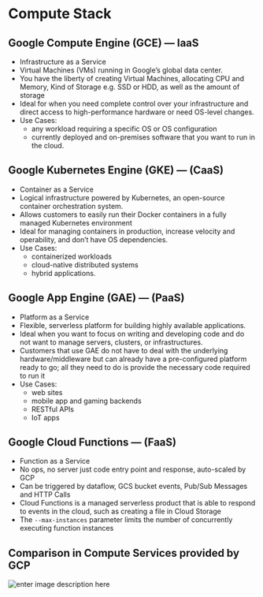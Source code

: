 # Compute Stack

## Google Compute Engine (GCE) — IaaS
- Infrastructure as a Service
- Virtual Machines (VMs) running in Google’s global data center. 
- You have the liberty of creating Virtual Machines, allocating CPU and Memory, Kind of Storage e.g. SSD or HDD, as well as the amount of storage
- Ideal for when you need complete control over your infrastructure and direct access to high-performance hardware or need OS-level changes.
- Use Cases: 
	- any workload requiring a specific OS or OS configuration
	- currently deployed and on-premises software that you want to run in the cloud.

## Google Kubernetes Engine (GKE) — (CaaS)
- Container as a Service
- Logical infrastructure powered by Kubernetes, an open-source container orchestration system. 
- Allows customers to easily run their Docker containers in a fully managed Kubernetes environment
- Ideal for managing containers in production, increase velocity and operability, and don’t have OS dependencies. 
- Use Cases: 
	- containerized workloads
	- cloud-native distributed systems
	- hybrid applications.

## Google App Engine (GAE) — (PaaS)
- Platform as a Service
- Flexible, serverless platform for building highly available applications.
- Ideal when you want to focus on writing and developing code and do not want to manage servers, clusters, or infrastructures. 
- Customers that use GAE do not have to deal with the underlying hardware/middleware but can already have a pre-configured platform ready to go; all they need to do is provide the necessary code required to run it
- Use Cases:
	- web sites
	- mobile app and gaming backends
	- RESTful APIs
	- IoT apps

## Google Cloud Functions — (FaaS)
- Function as a Service
- No ops, no server just code entry point and response, auto-scaled by GCP
- Can be triggered by dataflow, GCS bucket events, Pub/Sub Messages and HTTP Calls
- Cloud Functions is a managed serverless product that is able to respond to events in the cloud, such as creating a file in Cloud Storage
- The `--max-instances` parameter limits the number of concurrently executing function instances

## Comparison in Compute Services provided by GCP
![enter image description here](https://storage.googleapis.com/gweb-cloudblog-publish/images/GCP2Bcompute2Bservice2Bladder51qi.max-1200x1200.PNG)
